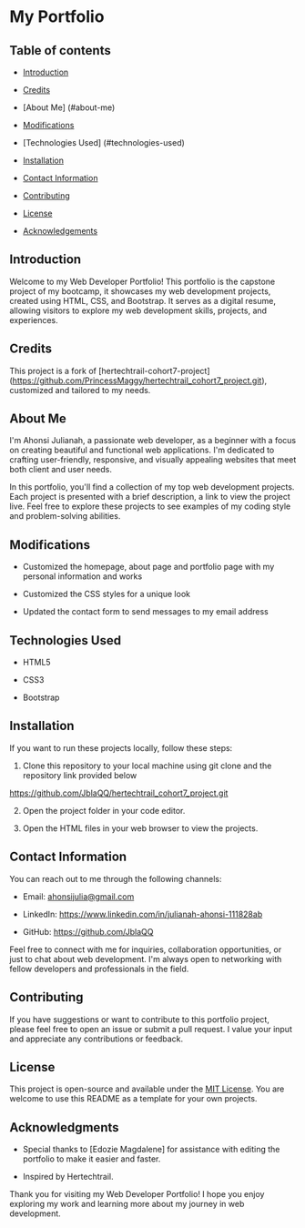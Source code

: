   


# My Portfolio 

 ## Table of contents 

  

- [Introduction](#introduction) 

- [Credits](#credits) 

- [About Me] (#about-me) 

 

- [Modifications](#mofifications) 

- [Technologies Used] (#technologies-used) 

- [Installation](#installation) 

- [Contact Information](#contact-information) 

- [Contributing](#contributing) 

- [License](#licence) 

- [Acknowledgements](#acknowledgements) 

 

## Introduction 

Welcome to my Web Developer Portfolio! This portfolio is the capstone project of my bootcamp, it showcases my web development projects, created using HTML, CSS, and Bootstrap. It serves as a digital resume, allowing visitors to explore my web development skills, projects, and experiences. 

 ## Credits 

This project is a fork of [hertechtrail-cohort7-project] (https://github.com/PrincessMaggy/hertechtrail_cohort7_project.git), customized and tailored to my needs. 

  

## About Me 

  

I'm Ahonsi Julianah, a passionate web developer, as a beginner with a focus on creating beautiful and functional web applications. I'm dedicated to crafting user-friendly, responsive, and visually appealing websites that meet both client and user needs. 

In this portfolio, you'll find a collection of my top web development projects. Each project is presented with a brief description, a link to view the project live. Feel free to explore these projects to see examples of my coding style and problem-solving abilities. 

## Modifications 

  

-  Customized the homepage, about page and portfolio page with my personal information and works 

- Customized the CSS styles for a unique look 

- Updated the contact form to send messages to my email address 

  

## Technologies Used 

  

- HTML5 

- CSS3 

- Bootstrap  

  

## Installation 

  

If you want to run these projects locally, follow these steps: 

  

1. Clone this repository to your local machine using git clone and the repository link provided below 

https://github.com/JblaQQ/hertechtrail_cohort7_project.git 

  

2. Open the project folder in your code editor. 

  

3. Open the HTML files in your web browser to view the projects. 

  

## Contact Information 

  

You can reach out to me through the following channels: 

- Email: ahonsijulia@gmail.com 

- LinkedIn: https://www.linkedin.com/in/julianah-ahonsi-111828ab 

- GitHub: https://github.com/JblaQQ 

  

Feel free to connect with me for inquiries, collaboration opportunities, or just to chat about web development. I'm always open to networking with fellow developers and professionals in the field. 

  

## Contributing 

  

If you have suggestions or want to contribute to this portfolio project, please feel free to open an issue or submit a pull request. I value your input and appreciate any contributions or feedback. 

  

## License 

  

This project is open-source and available under the [MIT License](LICENSE). You are welcome to use this README as a template for your own projects. 

 

## Acknowledgments 

  

- Special thanks to [Edozie Magdalene] for assistance with editing the portfolio to make it easier and faster. 

- Inspired by Hertechtrail. 

 

  

Thank you for visiting my Web Developer Portfolio! I hope you enjoy exploring my work and learning more about my journey in web development.
